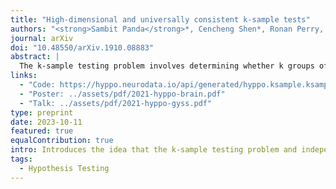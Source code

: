 ```yaml
---
title: "High-dimensional and universally consistent k-sample tests"
authors: "<strong>Sambit Panda</strong>*, Cencheng Shen*, Ronan Perry, Jelle Zorn, Antoine Lutz, Carey E. Priebe, and Joshua T. Vogelstein"
journal: arXiv
doi: "10.48550/arXiv.1910.08883"
abstract: |
  The k-sample testing problem involves determining whether k groups of data points are each drawn from the same distribution. The standard method for k-sample testing in biomedicine is Multivariate analysis of variance (MANOVA), despite that it depends on strong, and often unsuitable, parametric assumptions. Moreover, independence testing and k-sample testing are closely related, and several universally consistent high-dimensional independence tests such as distance correlation (Dcorr) and Hilbert-Schmidt-Independence-Criterion (Hsic) enjoy solid theoretical and empirical properties. In this paper, we prove that independence tests achieve universally consistent k-sample testing and that k-sample statistics such as Energy and Maximum Mean Discrepancy (MMD) are precisely equivalent to Dcorr. An empirical evaluation of nonparametric independence tests showed that they generally perform better than the popular MANOVA test, even in Gaussian distributed scenarios. The evaluation included several popular independence statistics and covered a comprehensive set of simulations. Additionally, the testing approach was extended to perform multiway and multilevel tests, which were demonstrated in a simulated study as well as a real-world fMRI brain scans with a set of attributes.
links:
  - "Code: https://hyppo.neurodata.io/api/generated/hyppo.ksample.ksample#hyppo.ksample.KSample"
  - "Poster: ../assets/pdf/2021-hyppo-brain.pdf"
  - "Talk: ../assets/pdf/2021-hyppo-gyss.pdf"
type: preprint
date: 2023-10-11
featured: true
equalContribution: true
intro: Introduces the idea that the k-sample testing problem and independence testing problem are equivalent up to a transformation of the data.
tags:
  - Hypothesis Testing
---
```

